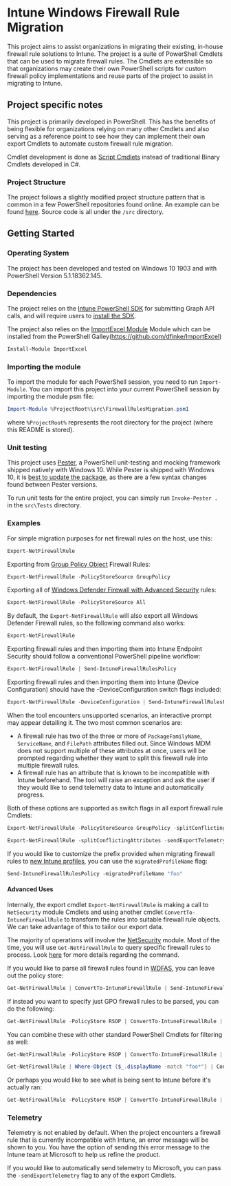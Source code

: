 # Intune Windows Firewall Rule Migration

This project aims to assist organizations in migrating their existing, in-house firewall rule solutions to Intune.
The project is a suite of PowerShell Cmdlets that can be used to migrate firewall rules. The Cmdlets are extensible so that
organizations may create their own PowerShell scripts for custom firewall policy implementations and
reuse parts of the project to assist in migrating to Intune.

## Project specific notes

This project is primarily developed in PowerShell. This has the benefits of being flexible for organizations relying on many other Cmdlets and also serving as a
reference point to see how they can implement their own export Cmdlets to automate custom firewall rule migration.

Cmdlet development is done as [Script Cmdlets](https://devblogs.microsoft.com/powershell/fun-with-script-Cmdlets/) instead of traditional
Binary Cmdlets developed in C#.

### Project Structure

The project follows a slightly modified project structure pattern that is common in a few PowerShell repositories found online. An example
can be found [here](http://ramblingcookiemonster.github.io/Building-A-PowerShell-Module/). Source code is all under the `/src` directory.

## Getting Started

### Operating System

The project has been developed and tested on Windows 10 1903 and with PowerShell Version 5.1.18362.145.

### Dependencies

The project relies on the [Intune PowerShell SDK](https://github.com/Microsoft/Intune-PowerShell-SDK) for submitting Graph API calls, and will require users to [install the SDK](https://github.com/Microsoft/Intune-PowerShell-SDK#getting-started).

The project also relies on the [ImportExcel Module](https://github.com/dfinke/ImportExcel) Module which can be installed from the PowerShell Galley(https://github.com/dfinke/ImportExcel)

 ```PowerShell
 Install-Module ImportExcel
 ```

### Importing the module

To import the module for each PowerShell session, you need to run `Import-Module`. You can import this project into your current PowerShell session by importing the module psm file:

```PowerShell
Import-Module %ProjectRoot%\src\FirewallRulesMigration.psm1
```

where `%ProjectRoot%` represents the root directory for the project (where this README is stored).

### Unit testing

This project uses [Pester](https://github.com/pester/Pester), a PowerShell unit-testing and mocking framework shipped natively with Windows 10.
While Pester is shipped with Windows 10, it is [best to update the package](https://github.com/pester/Pester#installation), as there are a
few syntax changes found between Pester versions.

To run unit tests for the entire project, you can simply run `Invoke-Pester .` in the `src\Tests` directory.

### Examples

For simple migration purposes for net firewall rules on the host, use this:

```PowerShell
Export-NetFirewallRule
```

Exporting from [Group Policy Object](https://docs.microsoft.com/en-us/previous-versions/windows/desktop/Policy/group-policy-objects) Firewall Rules:

```PowerShell
Export-NetFirewallRule -PolicyStoreSource GroupPolicy
```

Exporting all of [Windows Defender Firewall with Advanced Security](https://docs.microsoft.com/en-us/windows/security/threat-protection/windows-firewall/windows-firewall-with-advanced-security) rules:

```PowerShell
Export-NetFirewallRule -PolicyStoreSource All
```

By default, the `Export-NetFirewallRule` will also export all Windows Defender Firewall rules, so the following command also works:

```PowerShell
Export-NetFirewallRule
```

Exporting firewall rules and then importing them into Intune Endpoint Security should follow a conventional PowerShell pipeline workflow:

```PowerShell
Export-NetFirewallRule | Send-IntuneFirewallRulesPolicy
```
Exporting firewall rules and then importing them into Intune (Device Configuration) should have the -DeviceConfiguration switch flags included:

```PowerShell
Export-NetFirewallRule -DeviceConfiguration | Send-IntuneFirewallRulesPolicy -DeviceConfiguration
```
When the tool encounters unsupported scenarios, an interactive prompt may appear detailing it.
The two most common scenarios are:

- A firewall rule has two of the three or more of `PackageFamilyName`, `ServiceName`, and `FilePath` attributes filled out. Since Windows MDM does not support multiple
of these attributes at once, users will be prompted regarding whether they want to split this firewall rule into multiple firewall rules.
- A firewall rule has an attribute that is known to be incompatible with Intune beforehand. The tool will raise an exception and ask the user if they would like to
send telemetry data to Intune and automatically progress.

Both of these options are supported as switch flags in all export firewall rule Cmdlets:

```PowerShell
Export-NetFirewallRule -PolicyStoreSource GroupPolicy -splitConflictingAttributes -sendExportTelemetry
```

```PowerShell
Export-NetFirewallRule -splitConflictingAttributes -sendExportTelemetry
```

If you would like to customize the prefix provided when migrating firewall rules to [new Intune profiles](https://docs.microsoft.com/en-us/intune/device-profile-create),
you can use the `migratedProfileName` flag:

```PowerShell
Send-IntuneFirewallRulesPolicy -migratedProfileName "foo"
```

#### Advanced Uses

Internally, the export cmdlet `Export-NetFirewallRule` is making a call to `NetSecurity` module Cmdlets and using another cmdlet `ConvertTo-IntuneFirewallRule` to
transform the rules into suitable firewall rule objects. We can take advantage of this to tailor our export data.

The majority of operations will involve the [NetSecurity](https://docs.microsoft.com/en-us/powershell/module/netsecurity/?view=win10-ps) module. Most of the time,
you will use `Get-NetFirewallRule` to query specific firewall rules to process.
Look [here](https://docs.microsoft.com/en-us/powershell/module/netsecurity/Get-NetFirewallRule?view=win10-ps) for more details regarding the command.

If you would like to parse all firewall rules found in [WDFAS](https://docs.microsoft.com/en-us/windows/security/threat-protection/windows-firewall/windows-firewall-with-advanced-security), you can leave out the policy store:

```PowerShell
Get-NetFirewallRule | ConvertTo-IntuneFirewallRule | Send-IntuneFirewallRulesPolicy
```

If instead you want to specify just GPO firewall rules to be parsed, you can do the following:

```PowerShell
Get-NetFirewallRule -PolicyStore RSOP | ConvertTo-IntuneFirewallRule | Send-IntuneFirewallRulesPolicy
```

You can combine these with other standard PowerShell Cmdlets for filtering as well:

```PowerShell
Get-NetFirewallRule -PolicyStore RSOP | ConvertTo-IntuneFirewallRule | Where-Object {$_.serviceName -ne "SomeUnwantedService"} | Send-IntuneFirewallRulesPolicy
```

```PowerShell
Get-NetFirewallRule | Where-Object {$_.displayName -match "foo*"} | ConvertTo-IntuneFirewallRule | Send-IntuneFirewallRulesPolicy
```

Or perhaps you would like to see what is being sent to Intune before it's actually ran:

```PowerShell
Get-NetFirewallRule -PolicyStore RSOP | ConvertTo-IntuneFirewallRule | Send-IntuneFirewallRulesPolicy -WhatIf
```

### Telemetry

Telemetry is not enabled by default. When the project encounters a firewall rule that is currently incompatible with Intune,
an error message will be shown to you. You have the option of sending this error message to the Intune team at Microsoft to help
us refine the product.

If you would like to automatically send telemetry to Microsoft, you can pass the `-sendExportTelemetry` flag to any of the export Cmdlets.
